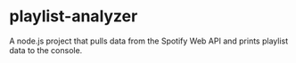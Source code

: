 # playlist-analyzer
A node.js project that pulls data from the Spotify Web API and prints playlist data to the console. 

